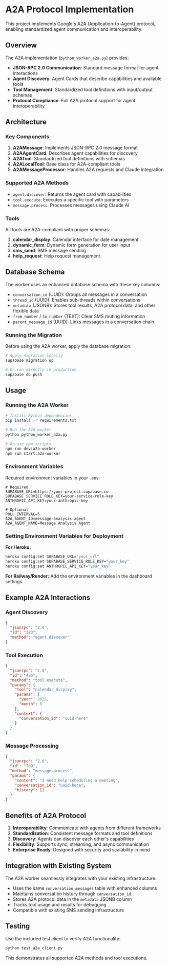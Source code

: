 # A2A Protocol Implementation

This project implements Google's A2A (Application-to-Agent) protocol, enabling standardized agent communication and interoperability.

## Overview

The A2A implementation (`python_worker_a2a.py`) provides:

- **JSON-RPC 2.0 Communication**: Standard message format for agent interactions
- **Agent Discovery**: Agent Cards that describe capabilities and available tools
- **Tool Management**: Standardized tool definitions with input/output schemas
- **Protocol Compliance**: Full A2A protocol support for agent interoperability

## Architecture

### Key Components

1. **A2AMessage**: Implements JSON-RPC 2.0 message format
2. **A2AAgentCard**: Describes agent capabilities for discovery
3. **A2ATool**: Standardized tool definitions with schemas
4. **A2ALocalTool**: Base class for A2A-compliant tools
5. **A2AMessageProcessor**: Handles A2A requests and Claude integration

### Supported A2A Methods

- `agent.discover`: Returns the agent card with capabilities
- `tool.execute`: Executes a specific tool with parameters
- `message.process`: Processes messages using Claude AI

### Tools

All tools are A2A-compliant with proper schemas:

1. **calendar_display**: Calendar interface for date management
2. **dynamic_form**: Dynamic form generation for user input
3. **sms_send**: SMS message sending
4. **help_request**: Help request management

## Database Schema

The worker uses an enhanced database schema with these key columns:

- `conversation_id` (UUID): Groups all messages in a conversation
- `thread_id` (UUID): Enables sub-threads within conversations
- `metadata` (JSONB): Stores tool results, A2A protocol data, and other flexible data
- `from_number` / `to_number` (TEXT): Clear SMS routing information
- `parent_message_id` (UUID): Links messages in a conversation chain

### Running the Migration

Before using the A2A worker, apply the database migration:

```bash
# Apply migration locally
supabase migration up

# Or run directly in production
supabase db push
```

## Usage

### Running the A2A Worker

```bash
# Install Python dependencies
pip install -r requirements.txt

# Run the A2A worker
python python_worker_a2a.py

# Or use npm scripts
npm run dev:a2a-worker
npm run start:a2a-worker
```

### Environment Variables

Required environment variables in your `.env`:

```env
# Required
SUPABASE_URL=https://your-project.supabase.co
SUPABASE_SERVICE_ROLE_KEY=your-service-role-key
ANTHROPIC_API_KEY=your-anthropic-key

# Optional
POLL_INTERVAL=5
A2A_AGENT_ID=message-analysis-agent
A2A_AGENT_NAME=Message Analysis Agent
```

### Setting Environment Variables for Deployment

**For Heroku:**
```bash
heroku config:set SUPABASE_URL="your_url"
heroku config:set SUPABASE_SERVICE_ROLE_KEY="your_key"  
heroku config:set ANTHROPIC_API_KEY="your_key"
```

**For Railway/Render:**
Add the environment variables in the dashboard settings.

## Example A2A Interactions

### Agent Discovery
```json
{
  "jsonrpc": "2.0",
  "id": "123",
  "method": "agent.discover"
}
```

### Tool Execution
```json
{
  "jsonrpc": "2.0",
  "id": "456",
  "method": "tool.execute",
  "params": {
    "tool": "calendar_display",
    "params": {
      "year": 2025,
      "month": 5
    },
    "context": {
      "conversation_id": "uuid-here"
    }
  }
}
```

### Message Processing
```json
{
  "jsonrpc": "2.0",
  "id": "789",
  "method": "message.process",
  "params": {
    "content": "I need help scheduling a meeting",
    "conversation_id": "uuid-here",
    "history": []
  }
}
```

## Benefits of A2A Protocol

1. **Interoperability**: Communicate with agents from different frameworks
2. **Standardization**: Consistent message formats and tool definitions
3. **Discovery**: Agents can discover each other's capabilities
4. **Flexibility**: Supports sync, streaming, and async communication
5. **Enterprise Ready**: Designed with security and scalability in mind

## Integration with Existing System

The A2A worker seamlessly integrates with your existing infrastructure:

- Uses the same `conversation_messages` table with enhanced columns
- Maintains conversation history through `conversation_id`
- Stores A2A protocol data in the `metadata` JSONB column
- Tracks tool usage and results for debugging
- Compatible with existing SMS sending infrastructure

## Testing

Use the included test client to verify A2A functionality:

```bash
python test_a2a_client.py
```

This demonstrates all supported A2A methods and tool executions.
